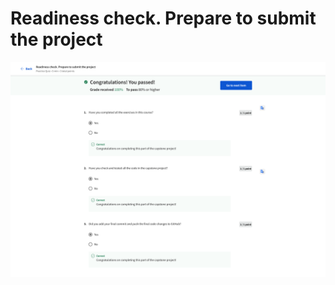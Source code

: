 # Readiness check. Prepare to submit the project

![screencapture-coursera-org-learn-back-end-developer-capstone-quiz-R4NZc-readiness-check-prepare-to-submit-the-project-view-attempt-2023-02-12-07_49_20.png](Readiness%20check%20Prepare%20to%20submit%20the%20project%20f5f43292d1c3476c834bb3d80f55f5c9/screencapture-coursera-org-learn-back-end-developer-capstone-quiz-R4NZc-readiness-check-prepare-to-submit-the-project-view-attempt-2023-02-12-07_49_20.png)